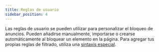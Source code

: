 ```yaml
---
title: Reglas de usuario
sidebar_position: 4
---
```


Las reglas de usuario se pueden utilizar para personalizar el bloqueo de anuncios. Pueden añadirse manualmente, importarse o crearse automáticamente al bloquear un elemento en la página. Para agregar tus propias reglas de filtrado, utiliza una [sintaxis especial](/general/ad-filtering/create-own-filters).
